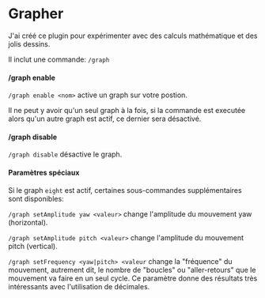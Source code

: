 # Grapher

J'ai créé ce plugin pour expérimenter avec des calculs mathématique et des jolis dessins.

Il inclut une commande: `/graph`

#### /graph enable

`/graph enable <nom>` active un graph sur votre postion.

Il ne peut y avoir qu'un seul graph à la fois, si la commande est executée alors qu'un autre graph est actif, ce dernier sera désactivé.

#### /graph disable

`/graph disable` désactive le graph.

#### Paramètres spéciaux

Si le graph `eight` est actif, certaines sous-commandes supplémentaires sont disponibles:

`/graph setAmplitude yaw <valeur>` change l'amplitude du mouvement yaw (horizontal).

`/graph setAmplitude pitch <valeur>` change l'amplitude du mouvement pitch (vertical).

`/graph setFrequency <yaw|pitch> <valeur` change la "fréquence" du mouvement, autrement dit, le nombre de "boucles" ou "aller-retours" que le mouvement va faire en un seul cycle. Ce paramètre donne des résultats très intéressants avec l'utilisation de décimales.
